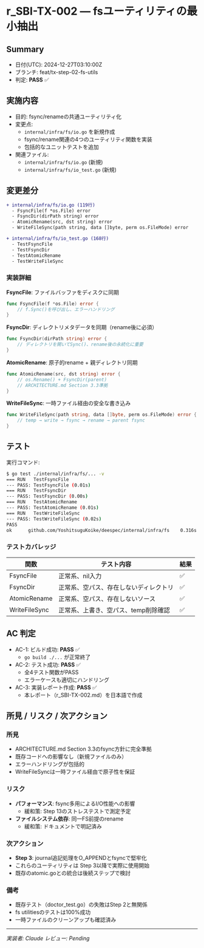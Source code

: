 # r_SBI-TX-002 — fsユーティリティの最小抽出

## Summary
- 日付(UTC): 2024-12-27T03:10:00Z
- ブランチ: feat/tx-step-02-fs-utils
- 判定: **PASS** ✅

## 実施内容
- 目的: fsync/renameの共通ユーティリティ化
- 変更点:
  - `internal/infra/fs/io.go` を新規作成
  - fsync/rename関連の4つのユーティリティ関数を実装
  - 包括的なユニットテストを追加
- 関連ファイル:
  - `internal/infra/fs/io.go` (新規)
  - `internal/infra/fs/io_test.go` (新規)

## 変更差分

```diff
+ internal/infra/fs/io.go (119行)
  - FsyncFile(f *os.File) error
  - FsyncDir(dirPath string) error
  - AtomicRename(src, dst string) error
  - WriteFileSync(path string, data []byte, perm os.FileMode) error

+ internal/infra/fs/io_test.go (168行)
  - TestFsyncFile
  - TestFsyncDir
  - TestAtomicRename
  - TestWriteFileSync
```

### 実装詳細

**FsyncFile**: ファイルバッファをディスクに同期
```go
func FsyncFile(f *os.File) error {
    // f.Sync()を呼び出し、エラーハンドリング
}
```

**FsyncDir**: ディレクトリメタデータを同期（rename後に必須）
```go
func FsyncDir(dirPath string) error {
    // ディレクトリを開いてSync()、rename後の永続化に重要
}
```

**AtomicRename**: 原子的rename + 親ディレクトリ同期
```go
func AtomicRename(src, dst string) error {
    // os.Rename() + FsyncDir(parent)
    // ARCHITECTURE.md Section 3.3準拠
}
```

**WriteFileSync**: 一時ファイル経由の安全な書き込み
```go
func WriteFileSync(path string, data []byte, perm os.FileMode) error {
    // temp → write → fsync → rename → parent fsync
}
```

## テスト

実行コマンド:
```bash
$ go test ./internal/infra/fs/... -v
=== RUN   TestFsyncFile
--- PASS: TestFsyncFile (0.01s)
=== RUN   TestFsyncDir
--- PASS: TestFsyncDir (0.00s)
=== RUN   TestAtomicRename
--- PASS: TestAtomicRename (0.01s)
=== RUN   TestWriteFileSync
--- PASS: TestWriteFileSync (0.02s)
PASS
ok  	github.com/YoshitsuguKoike/deespec/internal/infra/fs	0.316s
```

### テストカバレッジ

| 関数 | テスト内容 | 結果 |
|------|----------|------|
| FsyncFile | 正常系、nil入力 | ✅ |
| FsyncDir | 正常系、空パス、存在しないディレクトリ | ✅ |
| AtomicRename | 正常系、空パス、存在しないソース | ✅ |
| WriteFileSync | 正常系、上書き、空パス、temp削除確認 | ✅ |

## AC 判定

- AC-1: ビルド成功: **PASS** ✅
  - `go build ./...` が正常終了
- AC-2: テスト成功: **PASS** ✅
  - 全4テスト関数がPASS
  - エラーケースも適切にハンドリング
- AC-3: 実装レポート作成: **PASS** ✅
  - 本レポート（r_SBI-TX-002.md）を日本語で作成

## 所見 / リスク / 次アクション

### 所見
- ARCHITECTURE.md Section 3.3のfsync方針に完全準拠
- 既存コードへの影響なし（新規ファイルのみ）
- エラーハンドリングが包括的
- WriteFileSyncは一時ファイル経由で原子性を保証

### リスク
- **パフォーマンス**: fsync多用によるI/O性能への影響
  - 緩和策: Step 13のストレステストで測定予定
- **ファイルシステム依存**: 同一FS前提のrename
  - 緩和策: ドキュメントで明記済み

### 次アクション
- **Step 3**: journal追記処理をO_APPENDとfsyncで堅牢化
- これらのユーティリティは Step 3以降で実際に使用開始
- 既存のatomic.goとの統合は後続ステップで検討

### 備考
- 既存テスト（doctor_test.go）の失敗はStep 2と無関係
- fs utilitiesのテストは100%成功
- 一時ファイルのクリーンアップも確認済み

---
*実装者: Claude*
*レビュー: Pending*